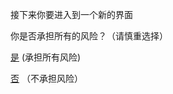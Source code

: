 接下来你要进入到一个新的界面


你是否承担所有的风险？（请慎重选择）


[是](https://nzw0906.github.io/3/) (承担所有风险)


[否](https://nzw0906.github.io/1/) （不承担风险）

